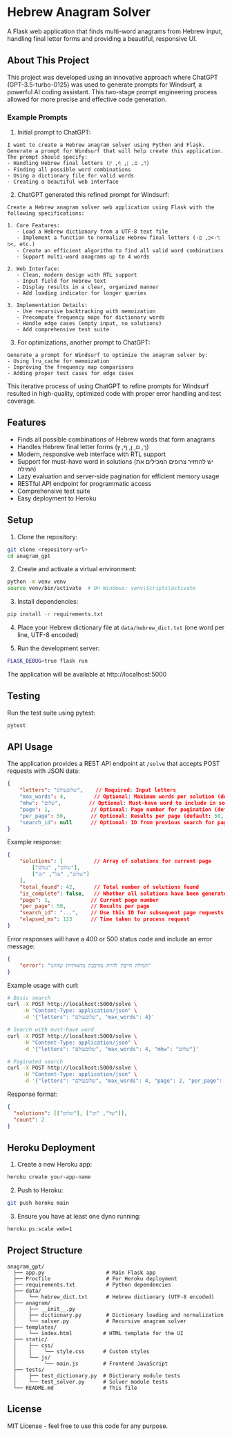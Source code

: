 # Hebrew Anagram Solver

A Flask web application that finds multi-word anagrams from Hebrew input, handling final letter forms and providing a beautiful, responsive UI.

## About This Project

This project was developed using an innovative approach where ChatGPT (GPT-3.5-turbo-0125) was used to generate prompts for Windsurf, a powerful AI coding assistant. This two-stage prompt engineering process allowed for more precise and effective code generation.

### Example Prompts

1. Initial prompt to ChatGPT:
```
I want to create a Hebrew anagram solver using Python and Flask. Generate a prompt for Windsurf that will help create this application. The prompt should specify:
- Handling Hebrew final letters (ך, ם, ן, ף, ץ)
- Finding all possible word combinations
- Using a dictionary file for valid words
- Creating a beautiful web interface
```

2. ChatGPT generated this refined prompt for Windsurf:
```
Create a Hebrew anagram solver web application using Flask with the following specifications:

1. Core Features:
   - Load a Hebrew dictionary from a UTF-8 text file
   - Implement a function to normalize Hebrew final letters (ך->כ, ם->מ, etc.)
   - Create an efficient algorithm to find all valid word combinations
   - Support multi-word anagrams up to 4 words

2. Web Interface:
   - Clean, modern design with RTL support
   - Input field for Hebrew text
   - Display results in a clear, organized manner
   - Add loading indicator for longer queries

3. Implementation Details:
   - Use recursive backtracking with memoization
   - Precompute frequency maps for dictionary words
   - Handle edge cases (empty input, no solutions)
   - Add comprehensive test suite
```

3. For optimizations, another prompt to ChatGPT:
```
Generate a prompt for Windsurf to optimize the anagram solver by:
- Using lru_cache for memoization
- Improving the frequency map comparisons
- Adding proper test cases for edge cases
```

This iterative process of using ChatGPT to refine prompts for Windsurf resulted in high-quality, optimized code with proper error handling and test coverage.

## Features

- Finds all possible combinations of Hebrew words that form anagrams
- Handles Hebrew final letter forms (ך, ם, ן, ף, ץ)
- Modern, responsive web interface with RTL support
- Support for must-have word in solutions (יש להחזיר צרופים המכילים את המילה)
- Lazy evaluation and server-side pagination for efficient memory usage
- RESTful API endpoint for programmatic access
- Comprehensive test suite
- Easy deployment to Heroku

## Setup

1. Clone the repository:
```bash
git clone <repository-url>
cd anagram_gpt
```

2. Create and activate a virtual environment:
```bash
python -m venv venv
source venv/bin/activate  # On Windows: venv\Scripts\activate
```

3. Install dependencies:
```bash
pip install -r requirements.txt
```

4. Place your Hebrew dictionary file at `data/hebrew_dict.txt` (one word per line, UTF-8 encoded)

5. Run the development server:
```bash
FLASK_DEBUG=true flask run
```

The application will be available at http://localhost:5000

## Testing

Run the test suite using pytest:
```bash
pytest
```

## API Usage

The application provides a REST API endpoint at `/solve` that accepts POST requests with JSON data:

```json
{
    "letters": "שלוםעולם",    // Required: Input letters
    "max_words": 4,         // Optional: Maximum words per solution (default: 4)
    "mhw": "שלום",         // Optional: Must-have word to include in solutions
    "page": 1,             // Optional: Page number for pagination (default: 1)
    "per_page": 50,        // Optional: Results per page (default: 50, max: 100)
    "search_id": null      // Optional: ID from previous search for pagination
}
```

Example response:

```json
{
    "solutions": [          // Array of solutions for current page
        ["שלום", "עולם"],
        ["שלום", "על", "ום"]
    ],
    "total_found": 42,      // Total number of solutions found
    "is_complete": false,   // Whether all solutions have been generated
    "page": 1,             // Current page number
    "per_page": 50,        // Results per page
    "search_id": "...",    // Use this ID for subsequent page requests
    "elapsed_ms": 123      // Time taken to process request
}
```

Error responses will have a 400 or 500 status code and include an error message:

```json
{
    "error": "המילה חייבת להיות מורכבת מהאותיות שהוזנו"
}
```

Example usage with curl:

```bash
# Basic search
curl -X POST http://localhost:5000/solve \
     -H "Content-Type: application/json" \
     -d '{"letters": "שלוםעולם", "max_words": 4}'

# Search with must-have word
curl -X POST http://localhost:5000/solve \
     -H "Content-Type: application/json" \
     -d '{"letters": "שלוםעולם", "max_words": 4, "mhw": "שלום"}'

# Paginated search
curl -X POST http://localhost:5000/solve \
     -H "Content-Type: application/json" \
     -d '{"letters": "שלוםעולם", "max_words": 4, "page": 2, "per_page": 10}'
```

Response format:
```json
{
  "solutions": [["שלום"], ["של", "ום"]],
  "count": 2
}
```

## Heroku Deployment

1. Create a new Heroku app:
```bash
heroku create your-app-name
```

2. Push to Heroku:
```bash
git push heroku main
```

3. Ensure you have at least one dyno running:
```bash
heroku ps:scale web=1
```

## Project Structure

```
anagram_gpt/
  ├── app.py                    # Main Flask app
  ├── Procfile                  # For Heroku deployment
  ├── requirements.txt          # Python dependencies
  ├── data/
  │    └── hebrew_dict.txt      # Hebrew dictionary (UTF-8 encoded)
  ├── anagram/
  │    ├── __init__.py
  │    ├── dictionary.py        # Dictionary loading and normalization
  │    └── solver.py            # Recursive anagram solver
  ├── templates/
  │    └── index.html          # HTML template for the UI
  ├── static/
  │    ├── css/
  │    │    └── style.css      # Custom styles
  │    └── js/
  │         └── main.js        # Frontend JavaScript
  ├── tests/
  │    ├── test_dictionary.py  # Dictionary module tests
  │    └── test_solver.py      # Solver module tests
  └── README.md                # This file
```

## License

MIT License - feel free to use this code for any purpose.
